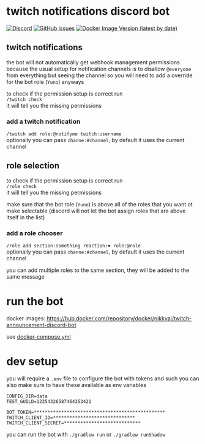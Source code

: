 # twitch notifications discord bot

[![Discord](https://img.shields.io/discord/342696338556977153.svg?style=for-the-badge&logo=discord)](https://discord.gg/dQA3rYsYS8)
[![GitHub issues](https://img.shields.io/github/issues/NikkyAi/discordbot.svg?style=for-the-badge&logo=github)](https://github.com/NikkyAi/discordbot/issues)
[![Docker Image Version (latest by date)](https://img.shields.io/docker/v/nikkyai/twitch-announcement-discord-bot?style=for-the-badge)](https://hub.docker.com/repository/docker/nikkyai/twitch-announcement-discord-bot)

## twitch notifications

the bot will not automatically get webhook management permissions because the usual setup for notification channels is to disallow `@everyone` from everything but seeing the channel
so you will need to add a override for the bot role (`Yuno`) anyways

to check if the permission setup is correct run  
`/twitch check`  
it will tell you the missing permissions

### add a twitch notification

`/twitch add role:@notifyme twitch:username`  
optionally you can pass `channe:#channel`, by default it uses the current channel

## role selection

to check if the permission setup is correct run  
`/role check`  
it will tell you the missing permissions

make sure that the bot role (`Yuno`) is above all of the roles that you want ot make selectable
(discord will not let the bot assign roles that are above itself in the list)

### add a role chooser

`/role add section:something reaction:❤ role:@role`  
optionally you can pass `channe:#channel`, by default it uses the current channel  

you can add multiple roles to the same section, they will be added to the same message


# run the bot

docker images: https://hub.docker.com/repository/docker/nikkyai/twitch-announcement-discord-bot

see [docker-compose.yml](./docker-compose.yml)

# dev setup

you will require a `.env` file to configure the bot with tokens and such
you can also make sure to have these available as env variables

```
CONFIG_DIR=data
TEST_GUILD=12354326587464353421

BOT_TOKEN=************************************************
TWITCH_CLIENT_ID=******************************
TWITCH_CLIENT_SECRET=****************************
```

you can run the bot with `./gradlew run` or `./gradlew runShadow`
